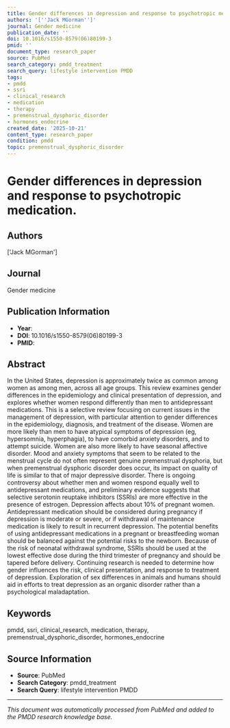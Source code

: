 ```yaml
---
title: Gender differences in depression and response to psychotropic medication.
authors: '[''Jack MGorman'']'
journal: Gender medicine
publication_date: ''
doi: 10.1016/s1550-8579(06)80199-3
pmid: ''
document_type: research_paper
source: PubMed
search_category: pmdd_treatment
search_query: lifestyle intervention PMDD
tags:
- pmdd
- ssri
- clinical_research
- medication
- therapy
- premenstrual_dysphoric_disorder
- hormones_endocrine
created_date: '2025-10-21'
content_type: research_paper
condition: pmdd
topic: premenstrual_dysphoric_disorder
---
```


# Gender differences in depression and response to psychotropic medication.

## Authors
['Jack MGorman']

## Journal
Gender medicine

## Publication Information
- **Year**: 
- **DOI**: 10.1016/s1550-8579(06)80199-3
- **PMID**: 

## Abstract
In the United States, depression is approximately twice as common among women as among men, across all age groups. This review examines gender differences in the epidemiology and clinical presentation of depression, and explores whether women respond differently than men to antidepressant medications. This is a selective review focusing on current issues in the management of depression, with particular attention to gender differences in the epidemiology, diagnosis, and treatment of the disease. Women are more likely than men to have atypical symptoms of depression (eg, hypersomnia, hyperphagia), to have comorbid anxiety disorders, and to attempt suicide. Women are also more likely to have seasonal affective disorder. Mood and anxiety symptoms that seem to be related to the menstrual cycle do not often represent genuine premenstrual dysphoria, but when premenstrual dysphoric disorder does occur, its impact on quality of life is similar to that of major depressive disorder. There is ongoing controversy about whether men and women respond equally well to antidepressant medications, and preliminary evidence suggests that selective serotonin reuptake inhibitors (SSRIs) are more effective in the presence of estrogen. Depression affects about 10% of pregnant women. Antidepressant medication should be considered during pregnancy if depression is moderate or severe, or if withdrawal of maintenance medication is likely to result in recurrent depression. The potential benefits of using antidepressant medications in a pregnant or breastfeeding woman should be balanced against the potential risks to the newborn. Because of the risk of neonatal withdrawal syndrome, SSRIs should be used at the lowest effective dose during the third trimester of pregnancy and should be tapered before delivery. Continuing research is needed to determine how gender influences the risk, clinical presentation, and response to treatment of depression. Exploration of sex differences in animals and humans should aid in efforts to treat depression as an organic disorder rather than a psychological maladaptation.

## Keywords
pmdd, ssri, clinical_research, medication, therapy, premenstrual_dysphoric_disorder, hormones_endocrine

## Source Information
- **Source**: PubMed
- **Search Category**: pmdd_treatment
- **Search Query**: lifestyle intervention PMDD

---
*This document was automatically processed from PubMed and added to the PMDD research knowledge base.*
